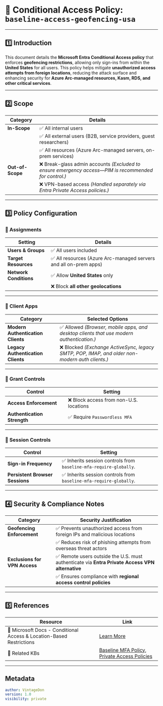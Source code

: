 # **🔐 Conditional Access Policy: `baseline-access-geofencing-usa`**  

---

## **1️⃣ Introduction**  

This document details the **Microsoft Entra Conditional Access policy** that enforces **geofencing restrictions**, allowing only sign-ins from within the **United States** for all users. This policy helps mitigate **unauthorized access attempts from foreign locations**, reducing the attack surface and enhancing security for **Azure Arc-managed resources, Kasm, RDS, and other critical services**.

---

## **2️⃣ Scope**  

| **Category**  | **Details**  |
|--------------|-------------|
| **In-Scope**  | ✅ All internal users  |
|              | ✅ All external users (B2B, service providers, guest researchers)  |
|              | ✅ All resources (Azure Arc-managed servers, on-prem services)  |
| **Out-of-Scope**  | ❌ Break-glass admin accounts *(Excluded to ensure emergency access—PIM is recommended for control.)*  |
|              | ❌ VPN-based access *(Handled separately via Entra Private Access policies.)*  |

---

## **3️⃣ Policy Configuration**  

### **🔹 Assignments**  

| **Setting**  | **Details**  |
|-------------|-------------|
| **Users & Groups**  | ✅ All users included  |
| **Target Resources**  | ✅ All resources (Azure Arc-managed servers and all on-prem apps)  |
| **Network Conditions**  | ✅ Allow **United States** only  |
|                        | ❌ Block **all other geolocations** |

---

### **🔹 Client Apps**  

| **Category**  | **Selected Options**  |
|--------------|----------------------|
| **Modern Authentication Clients**  | ✅ Allowed *(Browser, mobile apps, and desktop clients that use modern authentication.)*  |
| **Legacy Authentication Clients**  | ❌ Blocked *(Exchange ActiveSync, legacy SMTP, POP, IMAP, and older non-modern auth clients.)*  |

---

### **🔹 Grant Controls**  

| **Control**  | **Setting**  |
|-------------|-------------|
| **Access Enforcement**  | ❌ Block access from non-U.S. locations  |
| **Authentication Strength**  | ✅ Require `Passwordless MFA` |

---

### **🔹 Session Controls**  

| **Control**  | **Setting**  |
|-------------|-------------|
| **Sign-in Frequency**  | ✅ Inherits session controls from `baseline-mfa-require-globally`. |
| **Persistent Browser Sessions**  | ✅ Inherits session controls from `baseline-mfa-require-globally`. |

---

## **4️⃣ Security & Compliance Notes**  

| **Category**  | **Security Justification**  |
|--------------|-----------------------------|
| **Geofencing Enforcement**  | ✅ Prevents unauthorized access from foreign IPs and malicious locations  |
|                                      | ✅ Reduces risk of phishing attempts from overseas threat actors  |
| **Exclusions for VPN Access**  | ✅ Remote users outside the U.S. must authenticate via **Entra Private Access VPN alternative**  |
|                                      | ✅ Ensures compliance with **regional access control policies** |

---

## **5️⃣ References**  

| **Resource**  | **Link**  |
|--------------|----------|
| 🔗 Microsoft Docs - Conditional Access & Location-Based Restrictions  | [Learn More](https://learn.microsoft.com/en-us/entra/identity/conditional-access/location-based-policies)  |
| 📜 Related KBs  | [Baseline MFA Policy](baseline-mfa-require-globally.md), [Private Access Policies](suite-private-access-kasm-restriction.md) |

---

## **Metadata**

```yaml
author: VintageDon
version: 1.0
visibility: private
```
